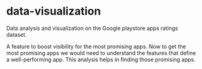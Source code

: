 # data-visualization
Data analysis and visualization on the Google playstore apps ratings dataset.

A feature to boost visibility for the most promising apps. 
Now to get the most promising apps we would need to understand the features that define a well-performing app.
This analysis helps in finding those promising apps.
